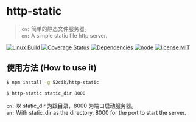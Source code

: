 # http-static

> `cn:` 简单的静态文件服务器。  
> `en:` A simple static file http server.  

[![Linux Build][travis-image]][travis-url]
[![Coverage Status][coveralls-image]][coveralls-url]
[![Dependencies][dependencies-image]][dependencies-url]
[![node][node-image]][node-url]
[![license MIT][license-image]][license-url]

## 使用方法 (How to use it)

``` sh
$ npm install -g 52cik/http-static
```

``` sh
$ http-static static_dir 8000
```

`cn:` 以 static_dir 为跟目录，8000 为端口启动服务器。  
`en:` With static_dir as the directory, 8000 for the port to start the server.



[travis-url]: https://travis-ci.org/52cik/http-static
[travis-image]: https://img.shields.io/travis/52cik/http-static/master.svg?label=linux

[coveralls-url]: https://coveralls.io/github/52cik/http-static?branch=master
[coveralls-image]: https://coveralls.io/repos/52cik/http-static/badge.svg?branch=master&service=github

[license-url]: https://opensource.org/licenses/MIT
[license-image]: https://img.shields.io/badge/license-MIT-blue.svg

[dependencies-url]: https://david-dm.org/52cik/http-static
[dependencies-image]: https://img.shields.io/david/52cik/http-static.svg?style=flat

[node-url]: https://nodejs.org
[node-image]: https://img.shields.io/badge/node-%3E%3D%204.0.0-brightgreen.svg
